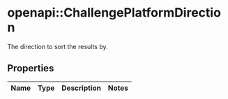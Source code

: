 # openapi::ChallengePlatformDirection

The direction to sort the results by.

## Properties
Name | Type | Description | Notes
------------ | ------------- | ------------- | -------------


